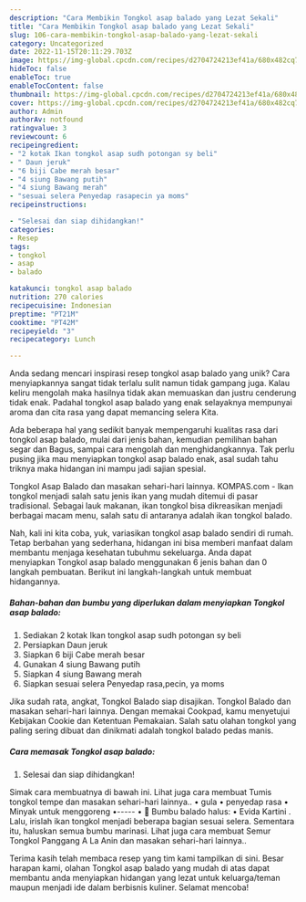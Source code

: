 ```yaml
---
description: "Cara Membikin Tongkol asap balado yang Lezat Sekali"
title: "Cara Membikin Tongkol asap balado yang Lezat Sekali"
slug: 106-cara-membikin-tongkol-asap-balado-yang-lezat-sekali
category: Uncategorized
date: 2022-11-15T20:11:29.703Z
image: https://img-global.cpcdn.com/recipes/d2704724213ef41a/680x482cq70/tongkol-asap-balado-foto-resep-utama.jpg
hideToc: false
enableToc: true
enableTocContent: false
thumbnail: https://img-global.cpcdn.com/recipes/d2704724213ef41a/680x482cq70/tongkol-asap-balado-foto-resep-utama.jpg
cover: https://img-global.cpcdn.com/recipes/d2704724213ef41a/680x482cq70/tongkol-asap-balado-foto-resep-utama.jpg
author: Admin
authorAv: notfound
ratingvalue: 3
reviewcount: 6
recipeingredient:
- "2 kotak Ikan tongkol asap sudh potongan sy beli"
- " Daun jeruk"
- "6 biji Cabe merah besar"
- "4 siung Bawang putih"
- "4 siung Bawang merah"
- "sesuai selera Penyedap rasapecin ya moms"
recipeinstructions:

- "Selesai dan siap dihidangkan!"
categories:
- Resep
tags:
- tongkol
- asap
- balado

katakunci: tongkol asap balado 
nutrition: 270 calories
recipecuisine: Indonesian
preptime: "PT21M"
cooktime: "PT42M"
recipeyield: "3"
recipecategory: Lunch

---
```





Anda sedang mencari inspirasi resep tongkol asap balado yang unik? Cara menyiapkannya sangat tidak terlalu sulit namun tidak gampang juga. Kalau keliru mengolah maka hasilnya tidak akan memuaskan dan justru cenderung tidak enak. Padahal tongkol asap balado yang enak selayaknya mempunyai aroma dan cita rasa yang dapat memancing selera Kita.





Ada beberapa hal yang sedikit banyak mempengaruhi kualitas rasa dari tongkol asap balado, mulai dari jenis bahan, kemudian pemilihan bahan segar dan Bagus, sampai cara mengolah dan menghidangkannya. Tak perlu pusing jika mau menyiapkan tongkol asap balado enak,      asal sudah tahu triknya maka hidangan ini mampu jadi sajian spesial.














Tongkol Asap Balado dan masakan sehari-hari lainnya. KOMPAS.com - Ikan tongkol menjadi salah satu jenis ikan yang mudah ditemui di pasar tradisional. Sebagai lauk makanan, ikan tongkol bisa dikreasikan menjadi berbagai macam menu, salah satu di antaranya adalah ikan tongkol balado.






Nah, kali ini kita coba, yuk, variasikan tongkol asap balado sendiri di rumah. Tetap berbahan yang sederhana, hidangan ini bisa memberi manfaat dalam membantu menjaga kesehatan tubuhmu sekeluarga. Anda dapat menyiapkan Tongkol asap balado menggunakan 6 jenis bahan dan 0 langkah pembuatan. Berikut ini langkah-langkah untuk membuat hidangannya.

<!--inarticleads1-->

##### Bahan-bahan dan bumbu yang diperlukan dalam menyiapkan Tongkol asap balado:

1. Sediakan 2 kotak Ikan tongkol asap sudh potongan sy beli
1. Persiapkan  Daun jeruk
1. Siapkan 6 biji Cabe merah besar
1. Gunakan 4 siung Bawang putih
1. Siapkan 4 siung Bawang merah
1. Siapkan sesuai selera Penyedap rasa,pecin, ya moms


Jika sudah rata, angkat, Tongkol Balado siap disajikan. Tongkol Balado dan masakan sehari-hari lainnya. Dengan memakai Cookpad, kamu menyetujui Kebijakan Cookie dan Ketentuan Pemakaian. Salah satu olahan tongkol yang paling sering dibuat dan dinikmati adalah tongkol balado pedas manis. 

<!--inarticleads2-->

##### Cara memasak Tongkol asap balado:


1. Selesai dan siap dihidangkan!

Simak cara membuatnya di bawah ini. Lihat juga cara membuat Tumis tongkol tempe dan masakan sehari-hari lainnya.. • gula • penyedap rasa • Minyak untuk menggoreng •----- • 🌻 Bumbu balado halus: • Evida Kartini . Lalu, irislah ikan tongkol menjadi beberapa bagian sesuai selera. Sementara itu, haluskan semua bumbu marinasi. Lihat juga cara membuat Semur Tongkol Panggang A La Anin dan masakan sehari-hari lainnya.. 

Terima kasih telah membaca resep yang tim kami tampilkan di sini. Besar harapan kami, olahan Tongkol asap balado yang mudah di atas dapat membantu anda menyiapkan hidangan yang lezat untuk keluarga/teman maupun menjadi ide dalam berbisnis kuliner. Selamat mencoba!
